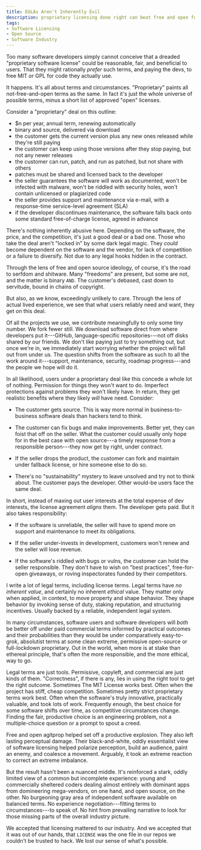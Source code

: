 ```yaml
---
title: EULAs Aren't Inherently Evil
description: proprietary licensing done right can beat free and open for real users
tags:
- Software Licensing
- Open Source
- Software Industry
---
```


Too many software developers simply cannot conceive that a dreaded "proprietary software license" could be reasonable, fair, and beneficial to users.  That they might rationally _prefer_ such terms, and paying the devs, to free MIT or GPL for code they actually use.

It happens.  It's all about terms and circumstances.  "Proprietary" paints all not-free-and-open terms as the same.  In fact it's just the whole universe of possible terms, minus a short list of approved "open" licenses.

Consider a "proprietary" deal on this outline:

- $n per year, annual term, renewing automatically
- binary and source, delivered via download
- the customer gets the current version plus any new ones released while they're still paying
- the customer can keep using those versions after they stop paying, but not any newer releases
- the customer can run, patch, and run as patched, but not share with others
- patches must be shared and licensed back to the developer
- the seller guarantees the software will work as documented, won't be infected with malware, won't be riddled with security holes, won't contain unlicensed or plagiarized code
- the seller provides support and maintenance via e-mail, with a response-time service-level agreement (SLA)
- if the developer discontinues maintenance, the software falls back onto some standard free-of-charge license, agreed in advance

There's nothing inherently abusive here.  Depending on the software, the price, and the competition, it's just a good deal or a bad one.  Those who take the deal aren't "locked in" by some dark legal magic.  They _could_ become dependent on the software and the vendor, for lack of competition or a failure to diversify.  Not due to any legal hooks hidden in the contract.

Through the lens of free and open source ideology, of course, it's the road to serfdom and shitware.  Many "freedoms" are present, but some are not, and the matter is binary `AND`.  The customer's debased, cast down to servitude, bound in chains of copyright.

But also, as we know, exceedingly unlikely to care.  Through the lens of actual lived experience, we see that what users reliably need and want, they get on this deal.

Of all the projects we use, we contribute meaningfully to only some tiny number.  We fork fewer still.  We download software direct from where developers put it---GitHub, language-specific repositories---not off disks shared by our friends.  We don't like paying just to try something out, but once we're in, we immediately start worrying whether the project will fall out from under us.  The question shifts from the software as such to all the work around it---support, maintenance, security, roadmap progress---and the people we hope will do it.

In all likelihood, users under a proprietary deal like this concede a whole lot of nothing.  Permission for things they won't want to do.  Imperfect protections against problems they won't likely have.  In return, they get realistic benefits where they likely _will_ have need.  Consider:

- The customer gets source.  This is way more normal in business-to-business software deals than hackers tend to think.

- The customer can fix bugs and make improvements.  Better yet, they can foist that off on the seller.  What the customer could usually only hope for in the best case with open source---a timely response from a responsible person---they now get by right, under contract.

- If the seller drops the product, the customer can fork and maintain under fallback license, or hire someone else to do so.

- There's no "sustainability" mystery to leave unsolved and try not to think about.  The customer pays the developer.  Other would-be users face the same deal.

In short, instead of maxing out user interests at the total expense of dev interests, the license agreement _aligns_ them.  The developer gets paid.  But it also takes responsibility:

- If the software is unreliable, the seller will have to spend more on support and maintenance to meet its obligations.

- If the seller under-invests in development, customers won't renew and the seller will lose revenue.

- If the software's riddled with bugs or vulns, the customer can hold the seller responsible.  They don't have to wish on "best practices", free-for-open giveaways, or roving inspectorates funded by their competitors.

I write a lot of legal terms, including license terms.  Legal terms have _no inherent value_, and certainly no inherent _ethical_ value.  They matter only when applied, in context, to move property and shape behavior.  They shape behavior by invoking sense of duty, staking reputation, and structuring incentives.  Usually backed by a reliable, independent legal system.

In many circumstances, software users and software developers will _both_ be better off under paid commercial terms informed by practical outcomes and their probabilities than they would be under comparatively easy-to-grok, absolutist terms at some clean extreme, permissive open-source or full-lockdown proprietary.  Out in the world, when more is at stake than ethereal principle, that's often the more responsible, and the more ethical, way to go.

Legal terms are just tools.  Permissive, copyleft, and commercial are just kinds of them.  "Correctness", if there is any, lies in using the right tool to get the right outcome.  Sometimes The MIT License works best.  Often when the project has stiff, cheap competition.  Sometimes pretty strict proprietary terms work best.  Often when the software's truly innovative, practically valuable, and took lots of work.  Frequently enough, the best choice for some software shifts over time, as competitive circumstances change.  Finding the fair, productive choice is an engineering problem, not a multiple-choice question or a prompt to spout a creed.

Free and open agitprop helped set off a productive explosion.  They also left lasting perceptual damage.  Their black-and-white, oddly essentialist view of software licensing helped polarize perception, build an audience, paint an enemy, and coalesce a movement.  Arguably, it took an extreme reaction to correct an extreme imbalance.

But the result hasn't been a nuanced middle.  It's reinforced a stark, oddly limited view of a common but incomplete experience: young and commercially sheltered coders dealing almost entirely with dominant apps from domineering mega-vendors, on one hand, and open source, on the other.  No burgeoning gray area of independent software available on balanced terms.  No experience negotiation---fitting terms to circumstances---to speak of.  No hint from prevailing narrative to look for those missing parts of the overall industry picture.

We accepted that licensing mattered to our industry.  And we accepted that it was out of our hands, that `LICENSE` was the one file in our repos we couldn't be trusted to hack.  We lost our sense of what's possible.
